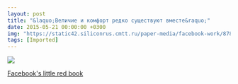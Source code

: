 ```yaml
---
layout: post
title: "&laquo;Величие и комфорт редко существуют вместе&raquo;"
date: 2015-05-21 00:00:00 +0300
img: "https://static42.siliconrus.cmtt.ru/paper-media/facebook-work/8784b16535466b04bfc1.jpg"
tags: [Imported]
---
```


![](https://static42.siliconrus.cmtt.ru/paper-media/facebook-work/8784b16535466b04bfc1.jpg)

[Facebook's little red book](http://thenextweb.com/facebook/2015/05/20/heres-our-first-peek-inside-the-little-red-book-facebook-gives-to-employees/)